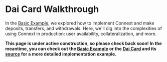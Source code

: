 # Dai Card Walkthrough

In the [Basic Example](../userDocumentation/quickStart.md), we explored how to implement Connext and make deposits, transfers, and withdrawals. Here, we'll dig into the complexities of using Connext in production: user availability, collateralization, and more.

**This page is under active construction, so please check back soon! In the meantime, you can check out the [Basic Example](../userDocumentation/quickStart.md) or the [Dai Card](https://daicard.io) and its [source](https://github.com/ConnextProject/card) for a more detailed implementation example.**